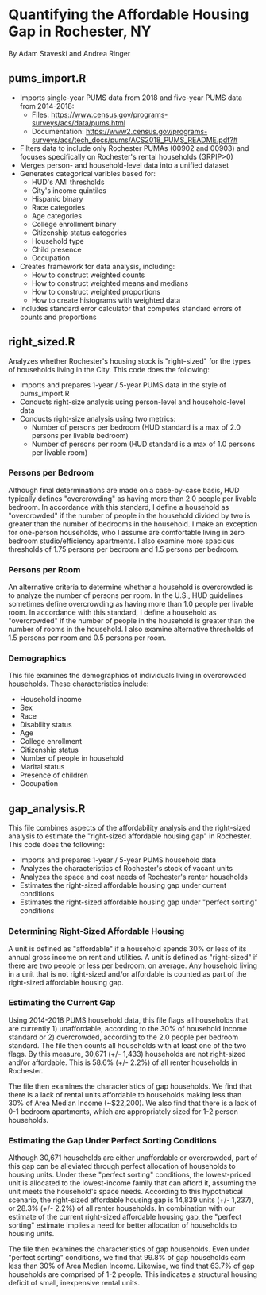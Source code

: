 # Quantifying the Affordable Housing Gap in Rochester, NY
By Adam Staveski and Andrea Ringer

## pums_import.R
* Imports single-year PUMS data from 2018 and five-year PUMS data from 2014-2018:
   * Files: https://www.census.gov/programs-surveys/acs/data/pums.html
   * Documentation: https://www2.census.gov/programs-surveys/acs/tech_docs/pums/ACS2018_PUMS_README.pdf?#
* Filters data to include only Rochester PUMAs (00902 and 00903) and focuses specifically on Rochester's rental households (GRPIP>0)
* Merges person- and household-level data into a unified dataset
* Generates categorical varibles based for:
   * HUD's AMI thresholds
   * City's income quintiles
   * Hispanic binary
   * Race categories
   * Age categories
   * College enrollment binary
   * Citizenship status categories
   * Household type
   * Child presence
   * Occupation
* Creates framework for data analysis, including:
   * How to construct weighted counts
   * How to construct weighted means and medians
   * How to construct weighted proportions
   * How to create histograms with weighted data
* Includes standard error calculator that computes standard errors of counts and proportions

## right_sized.R
Analyzes whether Rochester's housing stock is "right-sized" for the types of households living in the City. This code does the following:
* Imports and prepares 1-year / 5-year PUMS data in the style of pums_import.R
* Conducts right-size analysis using person-level and household-level data
* Conducts right-size analysis using two metrics:
   * Number of persons per bedroom (HUD standard is a max of 2.0 persons per livable bedroom)
   * Number of persons per room (HUD standard is a max of 1.0 persons per livable room)

### Persons per Bedroom
Although final determinations are made on a case-by-case basis, HUD typically defines "overcrowding" as having more than 2.0 people per livable bedroom. In accordance with this standard, I define a household as "overcrowded" if the number of people in the household divided by two is greater than the number of bedrooms in the household. I make an exception for one-person households, who I assume are comfortable living in zero bedroom studio/efficiency apartments. I also examine more spacious thresholds of 1.75 persons per bedroom and 1.5 persons per bedroom. 

### Persons per Room
An alternative criteria to determine whether a household is overcrowded is to analyze the number of persons per room. In the U.S., HUD guidelines sometimes define overcrowding as having more than 1.0 people per livable room. In accordance with this standard, I define a household as "overcrowded" if the number of people in the household is greater than the number of rooms in the household. I also examine alternative thresholds of 1.5 persons per room and 0.5 persons per room.

### Demographics
This file examines the demographics of individuals living in overcrowded households. These characteristics include:
* Household income
* Sex
* Race
* Disability status
* Age
* College enrollment
* Citizenship status
* Number of people in household
* Marital status
* Presence of children
* Occupation

## gap_analysis.R
This file combines aspects of the affordability analysis and the right-sized analysis to estimate the "right-sized affordable housing gap" in Rochester. This code does the following:
* Imports and prepares 1-year / 5-year PUMS household data
* Analyzes the characteristics of Rochester's stock of vacant units
* Analyzes the space and cost needs of Rochester's renter households
* Estimates the right-sized affordable housing gap under current conditions
* Estimates the right-sized affordable housing gap under "perfect sorting" conditions

### Determining Right-Sized Affordable Housing
A unit is defined as "affordable" if a household spends 30% or less of its annual gross income on rent and utilities. A unit is defined as "right-sized" if there are two people or less per bedroom, on average. Any household living in a unit that is not right-sized and/or affordable is counted as part of the right-sized affordable housing gap.

### Estimating the Current Gap
Using 2014-2018 PUMS household data, this file flags all households that are currently 1) unaffordable, according to the 30% of household income standard or 2) overcrowded, according to the 2.0 people per bedroom standard. The file then counts all households with at least one of the two flags. By this measure, 30,671 (+/- 1,433) households are not right-sized and/or affordable. This is 58.6% (+/- 2.2%) of all renter households in Rochester.

The file then examines the characteristics of gap households. We find that there is a lack of rental units affordable to households making less than 30% of Area Median Income (~$22,200). We also find that there is a lack of 0-1 bedroom apartments, which are appropriately sized for 1-2 person households.

### Estimating the Gap Under Perfect Sorting Conditions
Although 30,671 households are either unaffordable or overcrowded, part of this gap can be alleviated through perfect allocation of households to housing units. Under these "perfect sorting" conditions, the lowest-priced unit is allocated to the lowest-income family that can afford it, assuming the unit meets the household's space needs. According to this hypothetical scenario, the right-sized affordable housing gap is 14,839 units (+/- 1,237), or 28.3% (+/- 2.2%) of all renter households. In combination with our estimate of the current right-sized affordable housing gap, the "perfect sorting" estimate implies a need for better allocation of households to housing units.

The file then examines the characteristics of gap households. Even under "perfect sorting" conditions, we find that 99.8% of gap households earn less than 30% of Area Median Income. Likewise, we find that 63.7% of gap households are comprised of 1-2 people. This indicates a structural housing deficit of small, inexpensive rental units.
